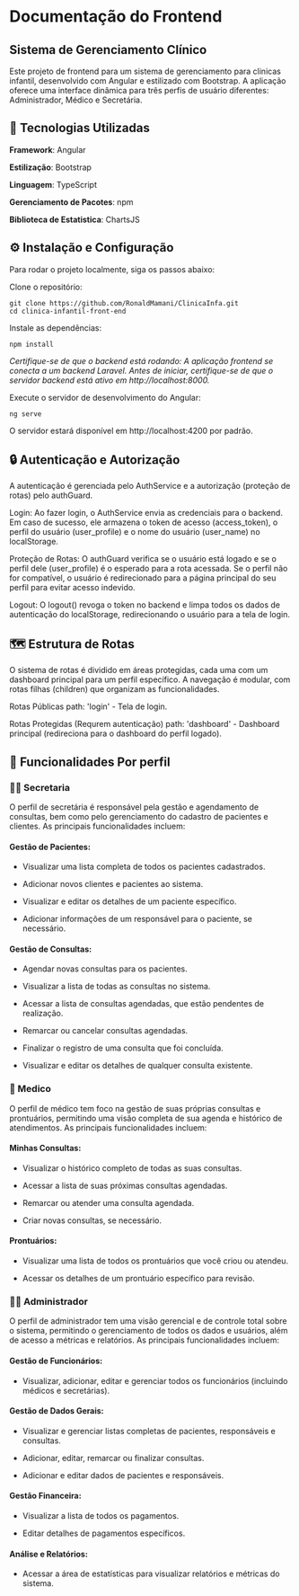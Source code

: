 # Documentação do Frontend

## Sistema de Gerenciamento Clínico

Este projeto de frontend para um sistema de gerenciamento para clinicas infantil, desenvolvido com Angular e estilizado com Bootstrap. A aplicação oferece uma interface dinâmica para três perfis de usuário diferentes: Administrador, Médico e Secretária.

## 🚀 Tecnologias Utilizadas

**Framework**: Angular

**Estilização**: Bootstrap

**Linguagem**: TypeScript

**Gerenciamento de Pacotes**: npm

**Biblioteca de Estatistica**: ChartsJS

## ⚙️ Instalação e Configuração

Para rodar o projeto localmente, siga os passos abaixo:

Clone o repositório:

```
git clone https://github.com/RonaldMamani/ClinicaInfa.git
cd clinica-infantil-front-end
```

Instale as dependências:

```
npm install
```

*Certifique-se de que o backend está rodando:
A aplicação frontend se conecta a um backend Laravel. Antes de iniciar, certifique-se de que o servidor backend está ativo em http://localhost:8000.*

Execute o servidor de desenvolvimento do Angular:

```
ng serve
```

O servidor estará disponível em http://localhost:4200 por padrão.

## 🔒 Autenticação e Autorização

A autenticação é gerenciada pelo AuthService e a autorização (proteção de rotas) pelo authGuard.

Login: Ao fazer login, o AuthService envia as credenciais para o backend. Em caso de sucesso, ele armazena o token de acesso (access_token), o perfil do usuário (user_profile) e o nome do usuário (user_name) no localStorage.

Proteção de Rotas: O authGuard verifica se o usuário está logado e se o perfil dele (user_profile) é o esperado para a rota acessada. Se o perfil não for compatível, o usuário é redirecionado para a página principal do seu perfil para evitar acesso indevido.

Logout: O logout() revoga o token no backend e limpa todos os dados de autenticação do localStorage, redirecionando o usuário para a tela de login.

## 🗺️ Estrutura de Rotas

O sistema de rotas é dividido em áreas protegidas, cada uma com um dashboard principal para um perfil específico. A navegação é modular, com rotas filhas (children) que organizam as funcionalidades.

Rotas Públicas
path: 'login' - Tela de login.

Rotas Protegidas (Requrem autenticação)
path: 'dashboard' - Dashboard principal (redireciona para o dashboard do perfil logado).


## 👤 Funcionalidades Por perfil

### 👩‍💻 Secretaria

O perfil de secretária é responsável pela gestão e agendamento de consultas, bem como pelo gerenciamento do cadastro de pacientes e clientes. As principais funcionalidades incluem:

#### Gestão de Pacientes:

* Visualizar uma lista completa de todos os pacientes cadastrados.

* Adicionar novos clientes e pacientes ao sistema.

* Visualizar e editar os detalhes de um paciente específico.

* Adicionar informações de um responsável para o paciente, se necessário.

#### Gestão de Consultas:

* Agendar novas consultas para os pacientes.

* Visualizar a lista de todas as consultas no sistema.

* Acessar a lista de consultas agendadas, que estão pendentes de realização.

* Remarcar ou cancelar consultas agendadas.

* Finalizar o registro de uma consulta que foi concluída.

* Visualizar e editar os detalhes de qualquer consulta existente.

### 🥼 Medico

O perfil de médico tem foco na gestão de suas próprias consultas e prontuários, permitindo uma visão completa de sua agenda e histórico de atendimentos. As principais funcionalidades incluem:

#### Minhas Consultas:

* Visualizar o histórico completo de todas as suas consultas.

* Acessar a lista de suas próximas consultas agendadas.

* Remarcar ou atender uma consulta agendada.

* Criar novas consultas, se necessário.

#### Prontuários:

* Visualizar uma lista de todos os prontuários que você criou ou atendeu.

* Acessar os detalhes de um prontuário específico para revisão.

### 🧑‍💼 Administrador

O perfil de administrador tem uma visão gerencial e de controle total sobre o sistema, permitindo o gerenciamento de todos os dados e usuários, além de acesso a métricas e relatórios. As principais funcionalidades incluem:

#### Gestão de Funcionários:

* Visualizar, adicionar, editar e gerenciar todos os funcionários (incluindo médicos e secretárias).

#### Gestão de Dados Gerais:

* Visualizar e gerenciar listas completas de pacientes, responsáveis e consultas.

* Adicionar, editar, remarcar ou finalizar consultas.

* Adicionar e editar dados de pacientes e responsáveis.

#### Gestão Financeira:

* Visualizar a lista de todos os pagamentos.

* Editar detalhes de pagamentos específicos.

#### Análise e Relatórios:

* Acessar a área de estatísticas para visualizar relatórios e métricas do sistema.